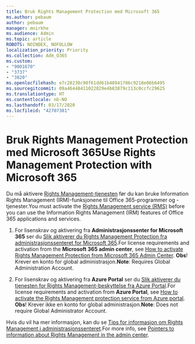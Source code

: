 ```yaml
---
title: Bruk Rights Management Protection med Microsoft 365
ms.author: pebaum
author: pebaum
manager: mnirkhe
ms.audience: Admin
ms.topic: article
ROBOTS: NOINDEX, NOFOLLOW
localization_priority: Priority
ms.collection: Adm_O365
ms.custom:
- "9001670"
- "3737"
- "3820"
ms.openlocfilehash: e7c28230c90f61dd61b48941786c9218e06b6495
ms.sourcegitcommit: 09a46448411022829e4b83879c113c0ccfc29625
ms.translationtype: HT
ms.contentlocale: nb-NO
ms.lasthandoff: 03/17/2020
ms.locfileid: "42707381"
---
```

# <a name="use-rights-management-protection-with-microsoft-365"></a><span data-ttu-id="d6bc6-102">Bruk Rights Management Protection med Microsoft 365</span><span class="sxs-lookup"><span data-stu-id="d6bc6-102">Use Rights Management Protection with Microsoft 365</span></span>

<span data-ttu-id="d6bc6-103">Du må aktivere [Rights Management-tjenesten](https://docs.microsoft.com/azure/information-protection/what-is-azure-rms) før du kan bruke Information Rights Management (IRM)-funksjonene til Office 365-programmer og -tjenester.</span><span class="sxs-lookup"><span data-stu-id="d6bc6-103">You must activate the [Rights Management service (RMS)](https://docs.microsoft.com/azure/information-protection/what-is-azure-rms) before you can use the Information Rights Management (IRM) features of Office 365 applications and services.</span></span>

1. <span data-ttu-id="d6bc6-104">For lisenskrav og aktivering fra **Administrasjonssenter for Microsoft 365** ser du [Slik aktiverer du Rights Management Protection fra administrasjonssenteret for Microsoft 365](https://docs.microsoft.com/azure/information-protection/activate-office365).</span><span class="sxs-lookup"><span data-stu-id="d6bc6-104">For license requirements and activation from the **Microsoft 365 admin center**, see [How to activate Rights Management Protection from Microsoft 365 Admin Center](https://docs.microsoft.com/azure/information-protection/activate-office365).</span></span> <span data-ttu-id="d6bc6-105">**Obs**! Krever en konto for global administrasjon.</span><span class="sxs-lookup"><span data-stu-id="d6bc6-105">**Note**: Requires Global Administration Account.</span></span>

2. <span data-ttu-id="d6bc6-106">For lisenskrav og aktivering fra **Azure Portal** ser du [Slik aktiverer du tjenesten for Rights Management-beskyttelse fra Azure Portal](https://docs.microsoft.com/azure/information-protection/activate-azure).</span><span class="sxs-lookup"><span data-stu-id="d6bc6-106">For license requirements and activation from **Azure Portal**, see [How to activate the Rights Management protection service from Azure portal](https://docs.microsoft.com/azure/information-protection/activate-azure).</span></span> <span data-ttu-id="d6bc6-107">**Obs**! Krever ikke en konto for global administrasjon.</span><span class="sxs-lookup"><span data-stu-id="d6bc6-107">**Note**: Does not require Global Administrator Account.</span></span>

<span data-ttu-id="d6bc6-108">Hvis du vil ha mer informasjon, kan du se [Tips for informasjon om Rights Management i administrasjonssenteret](https://docs.microsoft.com/office365/enterprise/activate-rms-in-office-365).</span><span class="sxs-lookup"><span data-stu-id="d6bc6-108">For more info, see [Pointers to information about Rights Management in the admin center](https://docs.microsoft.com/office365/enterprise/activate-rms-in-office-365).</span></span>
